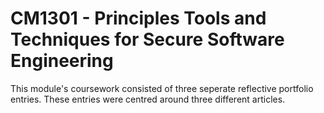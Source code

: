 # CM1301 - Principles Tools and Techniques for Secure Software Engineering
This module's coursework consisted of three seperate reflective portfolio entries. These entries were centred around three different articles.